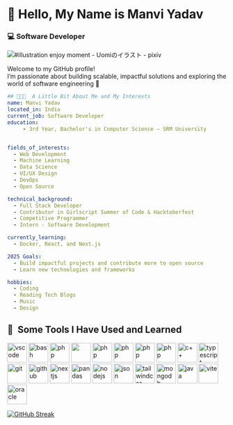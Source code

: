 # 👋 Hello, My Name is Manvi Yadav  
### 💻 Software Developer


![#illustration enjoy moment - Uomiのイラスト - pixiv](https://github.com/user-attachments/assets/865b9e64-b645-47ce-a18e-b8aae6b28477)






Welcome to my GitHub profile!  
I’m passionate about building scalable, impactful solutions and exploring the world of software engineering 🚀

```yaml
## 👨🏻‍💻  A Little Bit About Me and My Interests  
name: Manvi Yadav  
located_in: India  
current_job: Software Developer  
education:  
     - 3rd Year, Bachelor's in Computer Science — SRM University  


fields_of_interests:  
  - Web Development  
  - Machine Learning  
  - Data Science  
  - UI/UX Design  
  - DevOps  
  - Open Source  

technical_background:  
  - Full Stack Developer  
  - Contributor in Girlscript Summer of Code & Hacktoberfest  
  - Competitive Programmer  
  - Intern - Software Development  

currently_learning:  
  - Docker, React, and Next.js  

2025 Goals:  
  - Build impactful projects and contribute more to open source  
  - Learn new technologies and frameworks  

hobbies:  
  - Coding  
  - Reading Tech Blogs  
  - Music  
  - Design
```



<!--
**Manvi0408/Manvi0408** is a ✨ _special_ ✨ repository because its `README.md` (this file) appears on your GitHub profile.

Here are some ideas to get you started:

- 🔭 I’m currently working on ...
- 🌱 I’m currently learning ...
- 👯 I’m looking to collaborate on ...
- 🤔 I’m looking for help with ...
- 💬 Ask me about ...
- 📫 How to reach me: ...
- 😄 Pronouns: ...
- ⚡ Fun fact: ...
--> 










<h2> 🚀 &nbsp;Some Tools I Have Used and Learned</h2>
<p align="left">
<img src="https://cdn.jsdelivr.net/gh/devicons/devicon/icons/vscode/vscode-original.svg" alt="vscode" width="45" height="45"/>
<img src="https://cdn.jsdelivr.net/gh/devicons/devicon/icons/bash/bash-original.svg" alt="bash" width="45" height="45"/>
<img src="https://cdn.jsdelivr.net/gh/devicons/devicon/icons/php/php-original.svg" alt="php" width="45" height="45"/>
<img src="https://cdn.jsdelivr.net/gh/devicons/devicon@latest/icons/javascript/javascript-original.svg" al="js" width="45" height="45" />
<img src="https://cdn.jsdelivr.net/gh/devicons/devicon@latest/icons/python/python-original-wordmark.svg" alt="php" width="45" height="45"/> 
<img src="https://cdn.jsdelivr.net/gh/devicons/devicon@latest/icons/html5/html5-original.svg" alt="php" width="45" height="45" />
<img src="https://cdn.jsdelivr.net/gh/devicons/devicon@latest/icons/react/react-original.svg" alt="php" width="45" height="45"/>
<img src="https://cdn.jsdelivr.net/gh/devicons/devicon@latest/icons/docker/docker-plain-wordmark.svg" alt="php" width="45" height="45" />
<img src="https://cdn.jsdelivr.net/gh/devicons/devicon@latest/icons/cplusplus/cplusplus-original.svg" alt="c++" width="45" height="45"/>
<img src="https://cdn.jsdelivr.net/gh/devicons/devicon@latest/icons/typescript/typescript-original.svg" alt="typescript" width="45" height="45"/>
<img src="https://cdn.jsdelivr.net/gh/devicons/devicon@latest/icons/git/git-original.svg" alt="git" width="45" height="45" />
<img src="https://cdn.jsdelivr.net/gh/devicons/devicon@latest/icons/github/github-original.svg"  alt="github" width="45" height="45"/>
  <img src="https://cdn.jsdelivr.net/gh/devicons/devicon@latest/icons/nextjs/nextjs-original.svg" alt="nextjs" width="45" height="45" />
<img src="https://cdn.jsdelivr.net/gh/devicons/devicon@latest/icons/pandas/pandas-original-wordmark.svg" alt="pandas" width="45" height="45" />
<img src="https://cdn.jsdelivr.net/gh/devicons/devicon@latest/icons/nodejs/nodejs-original-wordmark.svg" alt="nodejs" width="45" height="45" />
<img src="https://cdn.jsdelivr.net/gh/devicons/devicon@latest/icons/json/json-original.svg" alt="json" width="45" height="45" />    
<img src="https://cdn.jsdelivr.net/gh/devicons/devicon@latest/icons/tailwindcss/tailwindcss-original-wordmark.svg"  alt="tailwindcss" width="45" height="45" />
 <img src="https://cdn.jsdelivr.net/gh/devicons/devicon@latest/icons/mongodb/mongodb-original-wordmark.svg"  alt="mongodb" width="45" height="45"/>
<img src="https://cdn.jsdelivr.net/gh/devicons/devicon@latest/icons/java/java-original-wordmark.svg"   alt="java" width="45" height="45"/>
<img src="https://cdn.jsdelivr.net/gh/devicons/devicon@latest/icons/vite/vite-original.svg" alt="vite" width="45" height="45"/>
<img src="https://cdn.jsdelivr.net/gh/devicons/devicon@latest/icons/oracle/oracle-original.svg" alt="oracle" width="45" height="45"/>
</p>




[![GitHub Streak](https://github-readme-streak-stats.herokuapp.com?user=Manvi0408&theme=dark&hide_border=true)](https://git.io/streak-stats)
